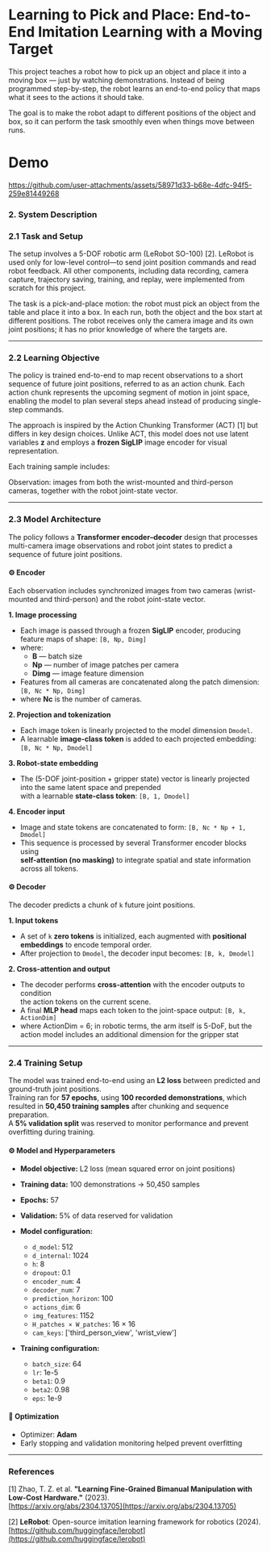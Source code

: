 # Learning to Pick and Place: End-to-End Imitation Learning with a Moving Target
This project teaches a robot how to pick up an object and place it into a moving box — just by watching demonstrations.
Instead of being programmed step-by-step, the robot learns an end-to-end policy that maps what it sees to the actions it should take.

The goal is to make the robot adapt to different positions of the object and box, so it can perform the task smoothly even when things move between runs.

# Demo
https://github.com/user-attachments/assets/58971d33-b68e-4dfc-94f5-259e81449268

### 2. System Description
### 2.1 Task and Setup

The setup involves a 5-DOF robotic arm (LeRobot SO-100) [2].
LeRobot is used only for low-level control—to send joint position commands and read robot feedback.
All other components, including data recording, camera capture, trajectory saving, training, and replay, were implemented from scratch for this project.

The task is a pick-and-place motion: the robot must pick an object from the table and place it into a box.
In each run, both the object and the box start at different positions.
The robot receives only the camera image and its own joint positions; it has no prior knowledge of where the targets are.

---

### 2.2 Learning Objective

The policy is trained end-to-end to map recent observations to a short sequence of future joint positions, referred to as an action chunk.
Each action chunk represents the upcoming segment of motion in joint space, enabling the model to plan several steps ahead instead of producing single-step commands.

The approach is inspired by the Action Chunking Transformer (ACT) [1] but differs in key design choices.
Unlike ACT, this model does not use latent variables **z** and employs a **frozen SigLIP** image encoder for visual representation.

Each training sample includes:

Observation: images from both the wrist-mounted and third-person cameras, together with the robot joint-state vector.

---

### 2.3 Model Architecture

The policy follows a **Transformer encoder–decoder** design that processes multi-camera image observations and robot joint states to predict a sequence of future joint positions.


#### ⚙️ Encoder

Each observation includes synchronized images from two cameras (wrist-mounted and third-person) and the robot joint-state vector.

**1. Image processing**
  - Each image is passed through a frozen **SigLIP** encoder, producing feature maps of shape:
    ` [B, Np, Dimg] `
  - where:
      - **B** — batch size  
      - **Np** — number of image patches per camera  
      - **Dimg** — image feature dimension  
  - Features from all cameras are concatenated along the patch dimension:
    ` [B, Nc * Np, Dimg] `
  - where **Nc** is the number of cameras.

**2. Projection and tokenization**
  - Each image token is linearly projected to the model dimension `Dmodel`.  
  - A learnable **image-class token** is added to each projected embedding:
    ` [B, Nc * Np, Dmodel] `

**3. Robot-state embedding**
  - The (5-DOF joint-position + gripper state) vector is linearly projected into the same latent space and prepended  
    with a learnable **state-class token**:
    ` [B, 1, Dmodel] `

**4. Encoder input**
  - Image and state tokens are concatenated to form:
    ` [B, Nc * Np + 1, Dmodel] `
  - This sequence is processed by several Transformer encoder blocks using  
    **self-attention (no masking)** to integrate spatial and state information across all tokens.

#### ⚙️ Decoder

The decoder predicts a chunk of `k` future joint positions.

**1. Input tokens**
  - A set of `k` **zero tokens** is initialized, each augmented with **positional embeddings** to encode temporal order.
  - After projection to `Dmodel`, the decoder input becomes:
    ` [B, k, Dmodel] `

**2. Cross-attention and output**
  - The decoder performs **cross-attention** with the encoder outputs to condition  
    the action tokens on the current scene.  
  - A final **MLP head** maps each token to the joint-space output:
    ` [B, k, ActionDim] `
  - where ActionDim = 6; in robotic terms, the arm itself is 5-DoF, but the action model includes an additional dimension for the gripper stat

---

### 2.4 Training Setup

The model was trained end-to-end using an **L2 loss** between predicted and ground-truth joint positions.  
Training ran for **57 epochs**, using **100 recorded demonstrations**, which resulted in **50,450 training samples** after chunking and sequence preparation.  
A **5% validation split** was reserved to monitor performance and prevent overfitting during training.

#### ⚙️ Model and Hyperparameters

  - **Model objective:** L2 loss (mean squared error on joint positions)  
  - **Training data:** 100 demonstrations → 50,450 samples  
  - **Epochs:** 57  
  - **Validation:** 5% of data reserved for validation  

  - **Model configuration:**
      - `d_model`: 512  
      - `d_internal`: 1024  
      - `h`: 8  
      - `dropout`: 0.1  
      - `encoder_num`: 4  
      - `decoder_num`: 7  
      - `prediction_horizon`: 100  
      - `actions_dim`: 6  
      - `img_features`: 1152  
      - `H_patches × W_patches`: 16 × 16  
      - `cam_keys`: ['third_person_view', 'wrist_view']  

  - **Training configuration:**
      - `batch_size`: 64  
      - `lr`: 1e-5  
      - `beta1`: 0.9  
      - `beta2`: 0.98  
      - `eps`: 1e-9  

#### 🧠 Optimization

  - Optimizer: **Adam**  
  - Early stopping and validation monitoring helped prevent overfitting

---

### References

[1] Zhao, T. Z. et al. **"Learning Fine-Grained Bimanual Manipulation with Low-Cost Hardware."** (2023).  
[https://arxiv.org/abs/2304.13705](https://arxiv.org/abs/2304.13705)


[2] **LeRobot**: Open-source imitation learning framework for robotics (2024).  
[https://github.com/huggingface/lerobot](https://github.com/huggingface/lerobot)





